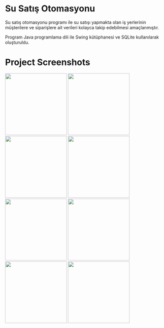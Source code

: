 # Su Satış Otomasyonu
Su satış otomasyonu programı ile su satışı yapmakta olan iş yerlerinin müşterilere ve siparişlere ait verileri kolayca takip edebilmesi amaçlanmıştır.

Program Java programlama dili ile Swing kütüphanesi ve SQLite kullanılarak oluşturuldu.

# Project Screenshots
<p>
<a href="https://github.com/enestasdemir/SuSatisOtomasyonu/blob/master/screenshots/1_login.png" target="_blank">
<img src="https://github.com/enestasdemir/SuSatisOtomasyonu/blob/master/screenshots/1_login.png" width="200" style="max-width:100%;"></a>

<a href="https://github.com/enestasdemir/SuSatisOtomasyonu/blob/master/screenshots/2_main.png" target="_blank">
<img src="https://github.com/enestasdemir/SuSatisOtomasyonu/blob/master/screenshots/2_main.png" width="200" style="max-width:100%;"></a>
  
<a href="https://github.com/enestasdemir/SuSatisOtomasyonu/blob/master/screenshots/3_customer.png" target="_blank">
<img src="https://github.com/enestasdemir/SuSatisOtomasyonu/blob/master/screenshots/3_customer.png" width="200" style="max-width:100%;"></a>

<a href="https://github.com/enestasdemir/SuSatisOtomasyonu/blob/master/screenshots/4_order.png" target="_blank">
<img src="https://github.com/enestasdemir/SuSatisOtomasyonu/blob/master/screenshots/4_order.png" width="200" style="max-width:100%;"></a>

<a href="https://github.com/enestasdemir/SuSatisOtomasyonu/blob/master/screenshots/5_settings.png" target="_blank">
<img src="https://github.com/enestasdemir/SuSatisOtomasyonu/blob/master/screenshots/5_settings.png" width="200" style="max-width:100%;"></a>

<a href="https://github.com/enestasdemir/SuSatisOtomasyonu/blob/master/screenshots/6_dialogue.png" target="_blank">
<img src="https://github.com/enestasdemir/SuSatisOtomasyonu/blob/master/screenshots/6_dialogue.png" width="200" style="max-width:100%;"></a>

<a href="https://github.com/enestasdemir/SuSatisOtomasyonu/blob/master/screenshots/7_dialogue.png" target="_blank">
<img src="https://github.com/enestasdemir/SuSatisOtomasyonu/blob/master/screenshots/7_dialogue.png" width="200" style="max-width:100%;"></a>

<a href="https://github.com/enestasdemir/SuSatisOtomasyonu/blob/master/screenshots/8_dialogue.png" target="_blank">
<img src="https://github.com/enestasdemir/SuSatisOtomasyonu/blob/master/screenshots/8_dialogue.png" width="200" style="max-width:100%;"></a>
<p>
